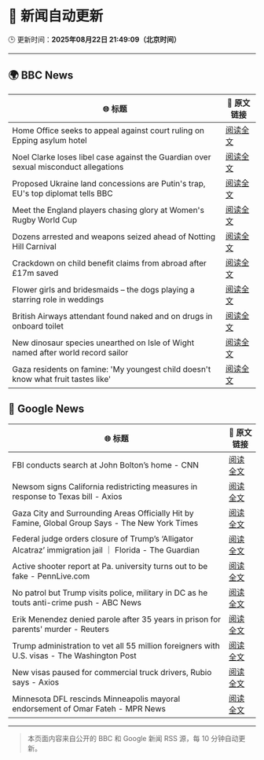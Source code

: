# 🧠 新闻自动更新

🕒 更新时间：**2025年08月22日 21:49:09（北京时间）**

---

## 🌍 BBC News

| 🌐 标题 | 🔗 原文链接 |
|--------|-------------|
| Home Office seeks to appeal against court ruling on Epping asylum hotel | [阅读全文](https://www.bbc.com/news/articles/cy5p2ye95z9o?at_medium=RSS&at_campaign=rss) |
| Noel Clarke loses libel case against the Guardian over sexual misconduct allegations | [阅读全文](https://www.bbc.com/news/articles/cwy33g0lelno?at_medium=RSS&at_campaign=rss) |
| Proposed Ukraine land concessions are Putin's trap, EU's top diplomat tells BBC | [阅读全文](https://www.bbc.com/news/articles/cp8zdezm507o?at_medium=RSS&at_campaign=rss) |
| Meet the England players chasing glory at Women's Rugby World Cup | [阅读全文](https://www.bbc.co.uk/sport/extra/cg0xeaglwz/the-red-roses?at_medium=RSS&at_campaign=rss) |
| Dozens arrested and weapons seized ahead of Notting Hill Carnival | [阅读全文](https://www.bbc.com/news/articles/cn84pldm54yo?at_medium=RSS&at_campaign=rss) |
| Crackdown on child benefit claims from abroad after £17m saved | [阅读全文](https://www.bbc.com/news/articles/cr5r1zpl39jo?at_medium=RSS&at_campaign=rss) |
| Flower girls and bridesmaids – the dogs playing a starring role in weddings | [阅读全文](https://www.bbc.com/news/articles/cj3ly6e5xe8o?at_medium=RSS&at_campaign=rss) |
| British Airways attendant found naked and on drugs in onboard toilet | [阅读全文](https://www.bbc.com/news/articles/c0l62wgpwkzo?at_medium=RSS&at_campaign=rss) |
| New dinosaur species unearthed on Isle of Wight named after world record sailor | [阅读全文](https://www.bbc.com/news/articles/c87ew7qq4wwo?at_medium=RSS&at_campaign=rss) |
| Gaza residents on famine: 'My youngest child doesn't know what fruit tastes like' | [阅读全文](https://www.bbc.com/news/articles/cz602wvjv7lo?at_medium=RSS&at_campaign=rss) |

## 📰 Google News

| 🌐 标题 | 🔗 原文链接 |
|--------|-------------|
| FBI conducts search at John Bolton’s home - CNN | [阅读全文](https://news.google.com/rss/articles/CBMib0FVX3lxTE9fREdXQ21TWTJkeURoQUZkblZXNThIOUNCM3JsR1IzeE9ZYnBCWDdrZjgzejhoU2liN2tSM2tUeU5fRTVFR0hJbDJDVDBlaVczaGtBWXVCWUNfdzR4RkdoRmROOGQ1ZENtbmpCUW83NA?oc=5) |
| Newsom signs California redistricting measures in response to Texas bill - Axios | [阅读全文](https://news.google.com/rss/articles/CBMilwFBVV95cUxONDZ0NXNMS1Z5aF9DM0hIN0ZIVnBxZWg5bjE0WjlST0I3SGljQVhuM0M5TXFtRGhUaTliLV9MUUFSUU0xRGFfNHpVcE1RdzVTQTVXUS02RFdJQjJoNzl3SWtrbWpJT3hycG9LUE52YTJWeGotWXF4U0toemNUU1Q0aGpTNG90eVJvV0tBUHR0NTIzZ2pDRmFv?oc=5) |
| Gaza City and Surrounding Areas Officially Hit by Famine, Global Group Says - The New York Times | [阅读全文](https://news.google.com/rss/articles/CBMihwFBVV95cUxNUFFRZXhrY1VyWl84SHVEdmFHcTNLVUJkRFAzUVZZUUNLa0tGMnJ6d3FReE5Sel9kbzJuUURpZDVLV3g2b2M3UDU3MVJrVjQ4UndxdDZxUWZYSzVzN29uSUlmZzU4ZmZLT29pRFN4SV9zWTZkYlgzRWRyM2c2NFFQMHIwREtxRUE?oc=5) |
| Federal judge orders closure of Trump’s ‘Alligator Alcatraz’ immigration jail ｜ Florida - The Guardian | [阅读全文](https://news.google.com/rss/articles/CBMijgFBVV95cUxOUC1sXzgwZk5FU1B0LUZ5X0xhVlREM0V6MTMzSDdnN1JFTHc0cVR2c0hnZDFEUXNtbEVrWkc5YlZWbkExOWxmVHNTbWJaeXZMVnh5VE96bTdabUppcUF0RkNrU0ROT2hjUko5VF9TSnBiMVI0ckVDVkE5TThhZ1dFV2tsUEhUTFZlWm9sOTlR?oc=5) |
| Active shooter report at Pa. university turns out to be fake - PennLive.com | [阅读全文](https://news.google.com/rss/articles/CBMimwFBVV95cUxNa0djbzZzMEZXb3JiMTF1VmFVZDVRV3Y2NnZyWUNFa3Uyem9reFpyM0wxakRfZm9YYnBNMC01ajhVRm1ZVExqREtWWlpnMGJrM2QteW40NGozQzFPVm9ZT0pFcEUzOGIyX3BJeUtHb0xQX0d2OWk2MHVmMXF6RXBNblZwR0FwMEhGWHl4LXVQZmhZbWN6WGxmdDdtc9IBrwFBVV95cUxQd2N5aEJCazV6SDZLaFAxdV9ENEdSOTdEalRzV0diNEstMnBjMGRvNFpzUWxvR0ZVX0FUaUdDMk5QcGJ5dXZLVWdybWlrRW1qWXdTb09IRFJjbC1XMGE5bHhtMmd0aEJzRm1HNU84dkdBQXplSmVPTHpad19lUXB6UlFxRUd1dEktZGVLalRzNW10MXY1WjFFLVZrMFlQOUF3NWtfNURHNmJUZWdJN1Nn?oc=5) |
| No patrol but Trump visits police, military in DC as he touts anti-crime push - ABC News | [阅读全文](https://news.google.com/rss/articles/CBMingFBVV95cUxNcGxkMDJMOWZhQTY1UUJ1enlaVVdZZkRRNE9tWk5qUUg4b3k4RTBsZUpKUWo4bmxoNGFkS1c4MGRFeWhCMmRxa3V0aUxvZlJiMnhuVkN1NVNyQk9IWXJEejVQd1JtQkg1RjlMbklZRmhRWmJicllqUlhiMHRIMmJ2ZlJkRldpb1hkZnZtQXZoQXVwcTlHdlV1Z201RUdWUdIBowFBVV95cUxQR2piNzFESjd1Nlh2QmlVWF94M2g0bktqTk1Pazd0ZWxCRFhnTHdWNV9YVkY2X0dnOUlUWlhUaXdNVWdWWkFUc01IVjgxNUtvdXppWjQ1dnlJejZTQUlxUktxWGRTeHNEWHJRcVpRYmlNeVA5UUtFRHVWZVNhZTBjRl8xdlU3SThzblp3Nm9uODhlVjFtUDZaSVEzZDRNajBhU0FR?oc=5) |
| Erik Menendez denied parole after 35 years in prison for parents' murder - Reuters | [阅读全文](https://news.google.com/rss/articles/CBMirgFBVV95cUxQLWVGNTBkcjQ0cm8tUllmSzNvVldtMWpndVVfNThZeTBnT1dmcktnZTU1amNfLXZWYnlubGJPUm5iR09EdVVTR2F5ZkFVdVFCY1I1ZVdLS3kxaXRtQ1pQZ1ktWmVlX2ZRR254aEE2cnVXdmVlRmhab0R2c3ZEdGRFYXBId1c0TjdldENuMnNab1poUl9BVFFteUQ2Uzh5MHdNOEJGNVJLei1LcHB5aEE?oc=5) |
| Trump administration to vet all 55 million foreigners with U.S. visas - The Washington Post | [阅读全文](https://news.google.com/rss/articles/CBMiqwFBVV95cUxOUG8zTVgwSDI3YUYtbzQwRHBWR2NQTXhjT0tMSng0UEc2Yl9SWWJsTUdDXzBMazlXYkZ0T0dXdW9IMmNFNjVTaF9Rb1U2N3RMNGZGRWJQS2I1SEdMeWJiWk0xMHVBM0owT0RycG1ubWQ3REVRNzRRdEowYUVWalJNOHhKMWNvcUNOd29rV1lqU2x5TXBlb29qMDdwa2Z6dnI3M1pNS09TdkthcEU?oc=5) |
| New visas paused for commercial truck drivers, Rubio says - Axios | [阅读全文](https://news.google.com/rss/articles/CBMiekFVX3lxTE0wcFprXzBaS3Yxb0NRZmZ0ekZYV3VJcnpnak5IeWV5LVVVSTcwY1h5VmhJNFRZUVowa1FZV3pISFRIZURqN1VGd3ZERXRWMmFJZjJZa0hUSVhHaEMwVDZLcnVzNXZxSTRQZFdoZ082RGU5WTlZX2VDaDhn?oc=5) |
| Minnesota DFL rescinds Minneapolis mayoral endorsement of Omar Fateh - MPR News | [阅读全文](https://news.google.com/rss/articles/CBMifkFVX3lxTE4wbW9zTkpIdFFuSERUdTBUbk5CaWpaNmw4YVRqZUFNTEhQUTNHYkZOT3Ffa3RkbGlUZURxaW5oZGJHX0QzZ0RGTU9mV2dUWkk1Ny1ZNnN3Z09TNmI5WTFqaXpJS1U3T2phMlNURmhZWFJwZkNWODlYR3FMSWZfZw?oc=5) |

---
> 本页面内容来自公开的 BBC 和 Google 新闻 RSS 源，每 10 分钟自动更新。